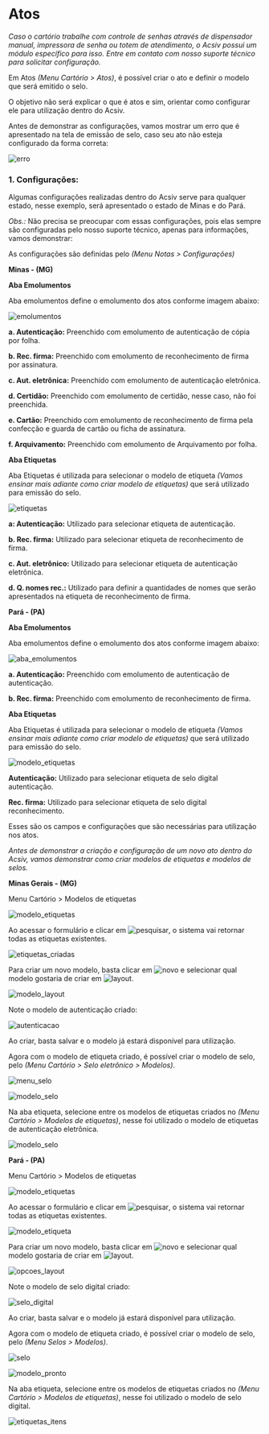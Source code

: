 # Atos

*Caso o cartório trabalhe com controle de senhas através de dispensador manual, impressora de senha ou totem de atendimento, o Acsiv possui um módulo específico para isso. Entre em contato com nosso suporte técnico para solicitar configuração.*

Em Atos *(Menu Cartório > Atos)*, é possível criar o ato e definir o modelo que será emitido o selo.

O objetivo não será explicar o que é atos e sim, orientar como configurar ele para utilização dentro do Acsiv.

Antes de demonstrar as configurações, vamos mostrar um erro que é apresentado na tela de emissão de selo, caso seu ato não esteja configurado da forma correta:

![erro](https://github.com/gislenetavaresacsiv/Atos/blob/main/MG/MODELO_NAO_CONFIGURADO.PNG)

### 1. Configurações:


Algumas configurações realizadas dentro do Acsiv serve para qualquer estado, nesse exemplo, será apresentado o estado de Minas e do Pará.

*Obs.:* Não precisa se preocupar com essas configurações, pois elas sempre são configuradas pelo nosso suporte técnico, apenas para informações, vamos demonstrar:

As configurações são definidas pelo *(Menu Notas > Configurações)*

**Minas - (MG)**

**Aba Emolumentos**

Aba emolumentos define o emolumento dos atos conforme imagem abaixo:

![emolumentos](https://github.com/gislenetavaresacsiv/Atos/blob/main/MG/CONFIGURACOES_EMOLUMENTOS_NOTAS.PNG)


**a. Autenticação:** Preenchido com emolumento de autenticação de cópia por folha.

**b. Rec. firma:** Preenchido com emolumento de reconhecimento de firma por assinatura. 

**c. Aut. eletrônica:** Preenchido com emolumento de autenticação eletrônica.

**d. Certidão:** Preenchido com emolumento de certidão, nesse caso, não foi preenchida.

**e. Cartão:** Preenchido com emolumento de reconhecimento de firma pela confecção e guarda de cartão ou ficha de assinatura.

**f. Arquivamento:** Preenchido com emolumento de Arquivamento por folha.

**Aba Etiquetas**

Aba Etiquetas é utilizada para selecionar o modelo de etiqueta *(Vamos ensinar mais adiante como criar modelo de etiquetas)* que será utilizado para emissão do selo.

![etiquetas](https://github.com/gislenetavaresacsiv/Atos/blob/main/MG/CONFIGURACOES_ETIQUETAS_NOTAS.PNG)

**a: Autenticação:** Utilizado para selecionar etiqueta de autenticação.

**b. Rec. firma:** Utilizado para selecionar etiqueta de reconhecimento de firma.

**c. Aut. eletrônico:** Utilizado para selecionar etiqueta de autenticação eletrônica.

**d. Q. nomes rec.:** Utilizado para definir a quantidades de nomes que serão apresentados na etiqueta de reconhecimento de firma.

**Pará - (PA)**

**Aba Emolumentos**

Aba emolumentos define o emolumento dos atos conforme imagem abaixo:

![aba_emolumentos](https://github.com/gislenetavaresacsiv/Atos/blob/main/PA/CONFIGURACOES_NOTAS_ABA_EMOLUMENTOS.PNG)

**a. Autenticação:** Preenchido com emolumento de autenticação de autenticação.

**b. Rec. firma:** Preenchido com emolumento de reconhecimento de firma.

**Aba Etiquetas**

Aba Etiquetas é utilizada para selecionar o modelo de etiqueta *(Vamos ensinar mais adiante como criar modelo de etiquetas)* que será utilizado para emissão do selo.

![modelo_etiquetas](https://github.com/gislenetavaresacsiv/Atos/blob/main/PA/CONFIGURACOES_NOTAS_ABA_ETIQUETAS.PNG)

**Autenticação:** Utilizado para selecionar etiqueta de selo digital autenticação.

**Rec. firma:** Utilizado para selecionar etiqueta de selo digital reconhecimento.

Esses são os campos e configurações que são necessárias para utilização nos atos.

*Antes de demonstrar a criação e configuração de um novo ato dentro do Acsiv, vamos demonstrar como criar modelos de etiquetas e modelos de selos.*

**Minas Gerais - (MG)**

Menu Cartório > Modelos de etiquetas

![modelo_etiquetas](https://github.com/gislenetavaresacsiv/Atos/blob/main/MG/MENU_CARTORIO_MODELOS_ETIQUETAS.png)

Ao acessar o formulário e clicar em ![pesquisar](https://github.com/gislenetavaresacsiv/Atos/blob/main/BOTOES/PESQUISAR.PNG), o sistema vai retornar todas as etiquetas existentes.

![etiquetas_criadas](https://github.com/gislenetavaresacsiv/Atos/blob/main/MG/MODELO_ETIQUETAS_CRIADAS.PNG)

Para criar um novo modelo, basta clicar em ![novo](https://github.com/gislenetavaresacsiv/Atos/blob/main/BOTOES/NOVO.PNG) e selecionar qual modelo gostaria de criar em ![layout](https://github.com/gislenetavaresacsiv/Atos/blob/main/BOTOES/MODELOS_LAYOUT.PNG).

![modelo_layout](https://github.com/gislenetavaresacsiv/Atos/blob/main/MG/ITENS_LAYOUT.png)

 Note o modelo de autenticação criado:
 
 ![autenticacao](https://github.com/gislenetavaresacsiv/Atos/blob/main/MG/MODELO_AUTENTICACAO_CRIADO.PNG)
 
 Ao criar, basta salvar e o modelo já estará disponível para utilização.
 
 Agora com o modelo de etiqueta criado, é possível criar o modelo de selo, pelo *(Menu  Cartório > Selo eletrônico > Modelos)*.
 
 ![menu_selo](https://github.com/gislenetavaresacsiv/Atos/blob/main/MG/CRIAR_MODELO_SELO.png)
 
 
 ![modelo_selo](https://github.com/gislenetavaresacsiv/Atos/blob/main/MG/SELO_ELETRONICO_MODELO_CRIADO.PNG)
 
  Na aba etiqueta, selecione entre os modelos de etiquetas criados no *(Menu Cartório > Modelos de etiquetas)*, nesse foi utilizado o modelo de etiquetas de autenticação eletrônica.
 
 ![modelo_selo](https://github.com/gislenetavaresacsiv/Atos/blob/main/MG/MODELO_ETIQUETAS.png)


 **Pará - (PA)**
 
 Menu Cartório > Modelos de etiquetas

![modelo_etiquetas](https://github.com/gislenetavaresacsiv/Atos/blob/main/MG/MENU_CARTORIO_MODELOS_ETIQUETAS.png)

Ao acessar o formulário e clicar em ![pesquisar](https://github.com/gislenetavaresacsiv/Atos/blob/main/BOTOES/PESQUISAR.PNG), o sistema vai retornar todas as etiquetas existentes.

![modelo_etiqueta](https://github.com/gislenetavaresacsiv/Atos/blob/main/PA/CARTORIO_ATOS_MODELOS_ETIQUETAS.PNG)

Para criar um novo modelo, basta clicar em ![novo](https://github.com/gislenetavaresacsiv/Atos/blob/main/BOTOES/NOVO.PNG) e selecionar qual modelo gostaria de criar em ![layout](https://github.com/gislenetavaresacsiv/Atos/blob/main/BOTOES/MODELOS_LAYOUT.PNG).

![opcoes_layout](https://github.com/gislenetavaresacsiv/Atos/blob/main/PA/LAYOUT_OPCOES.png)

 Note o modelo de selo digital criado:
 
 ![selo_digital](https://github.com/gislenetavaresacsiv/Atos/blob/main/PA/MODELOS_ETIQUETAS_CRIADO.PNG)
 
 Ao criar, basta salvar e o modelo já estará disponível para utilização.
 
 Agora com o modelo de etiqueta criado, é possível criar o modelo de selo, pelo *(Menu Selos > Modelos)*.

![selo](https://github.com/gislenetavaresacsiv/Atos/blob/main/PA/SELO_MODELO_SELO.png)

![modelo_pronto](https://github.com/gislenetavaresacsiv/Atos/blob/main/PA/MODELO_ETIQUETA_PRONTO.PNG)

 Na aba etiqueta, selecione entre os modelos de etiquetas criados no *(Menu Cartório > Modelos de etiquetas)*, nesse foi utilizado o modelo de selo digital.
 
 ![etiquetas_itens](https://github.com/gislenetavaresacsiv/Atos/blob/main/PA/MODELOS_ETIQUETAS_ITENS.png)

